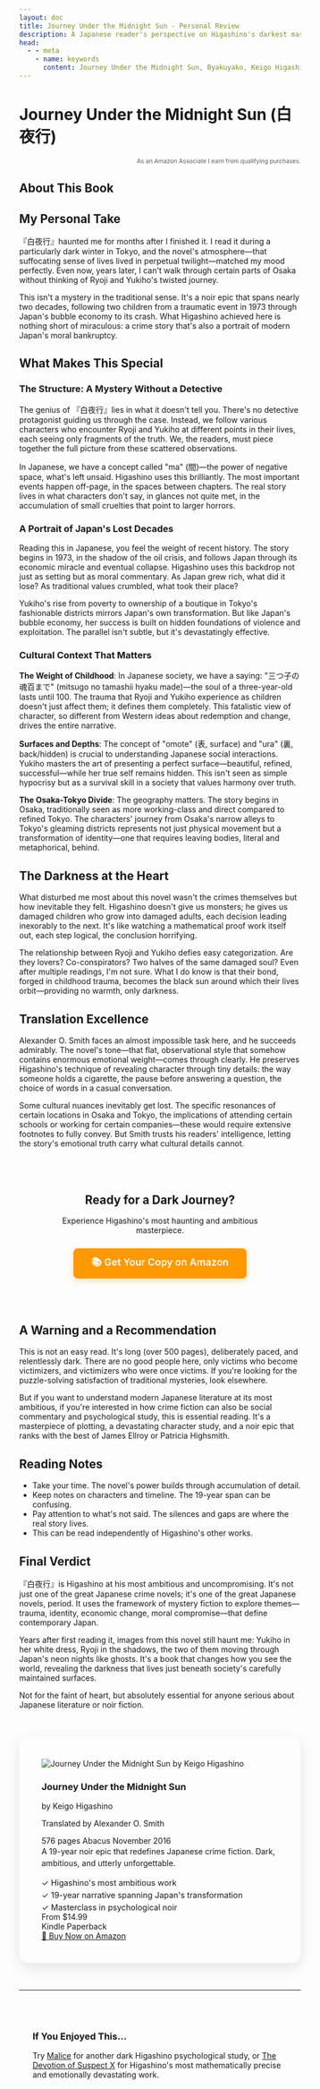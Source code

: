 ```yaml
---
layout: doc
title: Journey Under the Midnight Sun - Personal Review
description: A Japanese reader's perspective on Higashino's darkest masterpiece—a 19-year descent into moral darkness that defines modern Japanese noir.
head:
  - - meta
    - name: keywords
      content: Journey Under the Midnight Sun, Byakuyako, Keigo Higashino, Japanese noir, book review
---
```


<script setup>
import AmazonBookCard from '../../../.vitepress/components/AmazonBookCard.vue'
import { getBook } from '../../../.vitepress/amazon-config.js'

const book = getBook('journey-under-midnight-sun')
</script>

# Journey Under the Midnight Sun (白夜行)

<div class="affiliate-disclosure">
  <small>As an Amazon Associate I earn from qualifying purchases.</small>
</div>

## About This Book

<AmazonBookCard 
  :book="book" 
  :asin="book.asin"
  associate-id="northernscrip-20"
/>

## My Personal Take

『白夜行』haunted me for months after I finished it. I read it during a particularly dark winter in Tokyo, and the novel's atmosphere—that suffocating sense of lives lived in perpetual twilight—matched my mood perfectly. Even now, years later, I can't walk through certain parts of Osaka without thinking of Ryoji and Yukiho's twisted journey.

This isn't a mystery in the traditional sense. It's a noir epic that spans nearly two decades, following two children from a traumatic event in 1973 through Japan's bubble economy to its crash. What Higashino achieved here is nothing short of miraculous: a crime story that's also a portrait of modern Japan's moral bankruptcy.

## What Makes This Special

### The Structure: A Mystery Without a Detective

The genius of 『白夜行』lies in what it doesn't tell you. There's no detective protagonist guiding us through the case. Instead, we follow various characters who encounter Ryoji and Yukiho at different points in their lives, each seeing only fragments of the truth. We, the readers, must piece together the full picture from these scattered observations.

In Japanese, we have a concept called "ma" (間)—the power of negative space, what's left unsaid. Higashino uses this brilliantly. The most important events happen off-page, in the spaces between chapters. The real story lives in what characters don't say, in glances not quite met, in the accumulation of small cruelties that point to larger horrors.

### A Portrait of Japan's Lost Decades

Reading this in Japanese, you feel the weight of recent history. The story begins in 1973, in the shadow of the oil crisis, and follows Japan through its economic miracle and eventual collapse. Higashino uses this backdrop not just as setting but as moral commentary. As Japan grew rich, what did it lose? As traditional values crumbled, what took their place?

Yukiho's rise from poverty to ownership of a boutique in Tokyo's fashionable districts mirrors Japan's own transformation. But like Japan's bubble economy, her success is built on hidden foundations of violence and exploitation. The parallel isn't subtle, but it's devastatingly effective.

### Cultural Context That Matters

**The Weight of Childhood**: In Japanese society, we have a saying: "三つ子の魂百まで" (mitsugo no tamashii hyaku made)—the soul of a three-year-old lasts until 100. The trauma that Ryoji and Yukiho experience as children doesn't just affect them; it defines them completely. This fatalistic view of character, so different from Western ideas about redemption and change, drives the entire narrative.

**Surfaces and Depths**: The concept of "omote" (表, surface) and "ura" (裏, back/hidden) is crucial to understanding Japanese social interactions. Yukiho masters the art of presenting a perfect surface—beautiful, refined, successful—while her true self remains hidden. This isn't seen as simple hypocrisy but as a survival skill in a society that values harmony over truth.

**The Osaka-Tokyo Divide**: The geography matters. The story begins in Osaka, traditionally seen as more working-class and direct compared to refined Tokyo. The characters' journey from Osaka's narrow alleys to Tokyo's gleaming districts represents not just physical movement but a transformation of identity—one that requires leaving bodies, literal and metaphorical, behind.

## The Darkness at the Heart

What disturbed me most about this novel wasn't the crimes themselves but how inevitable they felt. Higashino doesn't give us monsters; he gives us damaged children who grow into damaged adults, each decision leading inexorably to the next. It's like watching a mathematical proof work itself out, each step logical, the conclusion horrifying.

The relationship between Ryoji and Yukiho defies easy categorization. Are they lovers? Co-conspirators? Two halves of the same damaged soul? Even after multiple readings, I'm not sure. What I do know is that their bond, forged in childhood trauma, becomes the black sun around which their lives orbit—providing no warmth, only darkness.

## Translation Excellence

Alexander O. Smith faces an almost impossible task here, and he succeeds admirably. The novel's tone—that flat, observational style that somehow contains enormous emotional weight—comes through clearly. He preserves Higashino's technique of revealing character through tiny details: the way someone holds a cigarette, the pause before answering a question, the choice of words in a casual conversation.

Some cultural nuances inevitably get lost. The specific resonances of certain locations in Osaka and Tokyo, the implications of attending certain schools or working for certain companies—these would require extensive footnotes to fully convey. But Smith trusts his readers' intelligence, letting the story's emotional truth carry what cultural details cannot.

<div class="mid-page-cta">
  <div class="cta-content">
    <h4>Ready for a Dark Journey?</h4>
    <p>Experience Higashino's most haunting and ambitious masterpiece.</p>
    <a href="https://amzn.to/4fd2FSh" target="_blank" rel="noopener noreferrer" class="amazon-cta-button">
      📚 Get Your Copy on Amazon
    </a>
  </div>
</div>

## A Warning and a Recommendation

This is not an easy read. It's long (over 500 pages), deliberately paced, and relentlessly dark. There are no good people here, only victims who become victimizers, and victimizers who were once victims. If you're looking for the puzzle-solving satisfaction of traditional mysteries, look elsewhere.

But if you want to understand modern Japanese literature at its most ambitious, if you're interested in how crime fiction can also be social commentary and psychological study, this is essential reading. It's a masterpiece of plotting, a devastating character study, and a noir epic that ranks with the best of James Ellroy or Patricia Highsmith.

## Reading Notes

- Take your time. The novel's power builds through accumulation of detail.
- Keep notes on characters and timeline. The 19-year span can be confusing.
- Pay attention to what's not said. The silences and gaps are where the real story lives.
- This can be read independently of Higashino's other works.

## Final Verdict

『白夜行』is Higashino at his most ambitious and uncompromising. It's not just one of the great Japanese crime novels; it's one of the great Japanese novels, period. It uses the framework of mystery fiction to explore themes—trauma, identity, economic change, moral compromise—that define contemporary Japan.

Years after first reading it, images from this novel still haunt me: Yukiho in her white dress, Ryoji in the shadows, the two of them moving through Japan's neon nights like ghosts. It's a book that changes how you see the world, revealing the darkness that lives just beneath society's carefully maintained surfaces.

Not for the faint of heart, but absolutely essential for anyone serious about Japanese literature or noir fiction.

<div class="final-purchase-cta">
  <div class="amazon-book-card">
    <div class="book-image">
      <img src="https://m.media-amazon.com/images/I/81Xan3GQbDL._SL1500_.jpg" 
           alt="Journey Under the Midnight Sun by Keigo Higashino" 
           loading="lazy">
    </div>
    <div class="book-details">
      <h3>Journey Under the Midnight Sun</h3>
      <p class="author">by Keigo Higashino</p>
      <p class="translator">Translated by Alexander O. Smith</p>
      <div class="book-meta">
        <span class="pages">576 pages</span>
        <span class="publisher">Abacus</span>
        <span class="publish-date">November 2016</span>
      </div>
      <p class="cta-description">A 19-year noir epic that redefines Japanese crime fiction. Dark, ambitious, and utterly unforgettable.</p>
      <div class="cta-benefits">
        <span class="benefit">✓ Higashino's most ambitious work</span>
        <span class="benefit">✓ 19-year narrative spanning Japan's transformation</span>
        <span class="benefit">✓ Masterclass in psychological noir</span>
      </div>
      <div class="price-info">
        <span class="price">From $14.99</span>
        <div class="formats">
          <span class="format-tag">Kindle</span>
          <span class="format-tag">Paperback</span>
        </div>
      </div>
      <a href="https://amzn.to/4fd2FSh" 
         target="_blank" 
         rel="noopener noreferrer" 
         class="amazon-buy-button">
        🛒 Buy Now on Amazon
      </a>
    </div>
  </div>
</div>

---

<div class="recommendation-box">
  <h3>If You Enjoyed This...</h3>
  <p>Try <a href="/en/books/mystery-novels/malice">Malice</a> for another dark Higashino psychological study, or <a href="/en/books/mystery-novels/devotion-of-suspect-x">The Devotion of Suspect X</a> for Higashino's most mathematically precise and emotionally devastating work.</p>
</div>

<style>
.affiliate-disclosure {
  color: var(--vp-c-text-3);
  font-size: 0.8rem;
  margin-bottom: 1rem;
  text-align: right;
  opacity: 0.7;
}

.recommendation-box {
  margin: 3rem 0;
  padding: 1.5rem;
  background: var(--vp-c-bg-soft);
  border-left: 4px solid var(--vp-c-brand);
  border-radius: 8px;
}

.recommendation-box h3 {
  margin: 0 0 1rem 0;
  color: var(--vp-c-brand-dark);
}

.mid-page-cta {
  margin: 3rem 0;
  padding: 2rem;
  background: linear-gradient(135deg, var(--vp-c-brand-soft) 0%, var(--vp-c-bg-soft) 100%);
  border-radius: 12px;
  border: 2px solid var(--vp-c-brand);
  text-align: center;
}

.cta-content h4 {
  margin: 0 0 1rem 0;
  color: var(--vp-c-brand-dark);
  font-size: 1.3rem;
}

.cta-content p {
  margin: 0 0 1.5rem 0;
  color: var(--vp-c-text-2);
}

.amazon-cta-button {
  display: inline-block;
  padding: 0.75rem 2rem;
  background: #FF9900;
  color: white !important;
  text-decoration: none;
  border-radius: 8px;
  font-weight: 600;
  font-size: 1.1rem;
  transition: all 0.3s ease;
  box-shadow: 0 4px 12px rgba(255, 153, 0, 0.3);
}

.amazon-cta-button:hover {
  background: #e68a00;
  transform: translateY(-2px);
  box-shadow: 0 6px 16px rgba(255, 153, 0, 0.4);
  text-decoration: none !important;
}

.final-purchase-cta {
  margin: 3rem 0;
  padding: 2.5rem;
  background: var(--vp-c-bg-soft);
  border: 2px solid var(--vp-c-brand);
  border-radius: 16px;
  box-shadow: 0 8px 25px rgba(0,0,0,0.1);
}

.cta-wrapper {
  display: flex;
  gap: 2rem;
  align-items: center;
}

.book-summary {
  display: flex;
  gap: 1.5rem;
  flex: 1;
}

.cta-book-cover {
  width: 80px;
  height: auto;
  border-radius: 6px;
  box-shadow: 0 2px 8px rgba(0,0,0,0.2);
}

.cta-text h3 {
  margin: 0 0 0.5rem 0;
  color: var(--vp-c-text-1);
  font-size: 1.2rem;
}

.cta-author {
  margin: 0 0 1rem 0;
  color: var(--vp-c-text-2);
  font-style: italic;
}

.cta-description {
  margin: 0 0 1rem 0;
  color: var(--vp-c-text-2);
  line-height: 1.5;
}

.cta-benefits {
  display: flex;
  flex-direction: column;
  gap: 0.3rem;
}

.benefit {
  font-size: 0.9rem;
  color: var(--vp-c-brand-dark);
}

.cta-action {
  text-align: center;
}

.final-amazon-button {
  display: inline-block;
  padding: 1rem 2.5rem;
  background: #FF9900;
  color: white !important;
  text-decoration: none;
  border-radius: 12px;
  font-weight: 700;
  font-size: 1.2rem;
  transition: all 0.3s ease;
  box-shadow: 0 6px 20px rgba(255, 153, 0, 0.3);
  border: 3px solid #FF9900;
}

.final-amazon-button:hover {
  background: #e68a00;
  border-color: #e68a00;
  transform: translateY(-3px);
  box-shadow: 0 8px 25px rgba(255, 153, 0, 0.4);
  text-decoration: none !important;
}

.formats-available {
  margin: 1rem 0 0 0;
  font-size: 0.9rem;
  color: var(--vp-c-text-3);
}

@media (max-width: 768px) {
  .cta-wrapper {
    flex-direction: column;
    text-align: center;
  }
  
  .book-summary {
    flex-direction: column;
    align-items: center;
    text-align: center;
  }
  
  .cta-book-cover {
    margin: 0 auto;
  }
  
  .final-amazon-button {
    font-size: 1.1rem;
    padding: 0.9rem 2rem;
  }
}
</style>